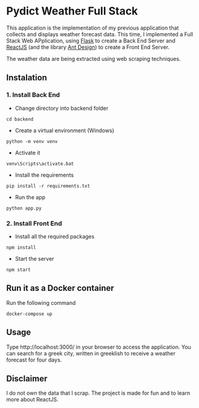 # Pydict Weather Full Stack

This application is the implementation of my previous application that collects and displays weather forecast data.
This time, I implemented a Full Stack Web APplication, using [Flask](https://flask.palletsprojects.com/en/1.1.x/) to create a Back End Server and [ReactJS](https://reactjs.org/) (and the library [Ant Design](https://ant.design/)) to create a Front End Server.

The weather data are being extracted using web scraping techniques.

## Instalation

### 1. Install Back End

- Change directory into backend folder

```
cd backend
```

- Create a virtual environment (Windows)

```
python -m venv venv
```

- Activate it

```
venv\Scripts\activate.bat
```

- Install the requirements

```
pip install -r requirements.txt
```

- Run the app

```
python app.py
```

### 2. Install Front End

- Install all the required packages

```
npm install
```

- Start the server

```
npm start
```

## Run it as a Docker container

Run the following command

```
docker-compose up
```

## Usage

Type http://localhost:3000/ in your browser to access the application. You can search for a greek city, written in greeklish to receive a weather forecast for four days.

## Disclaimer

I do not own the data that I scrap. The project is made for fun and to learn more about ReactJS.
